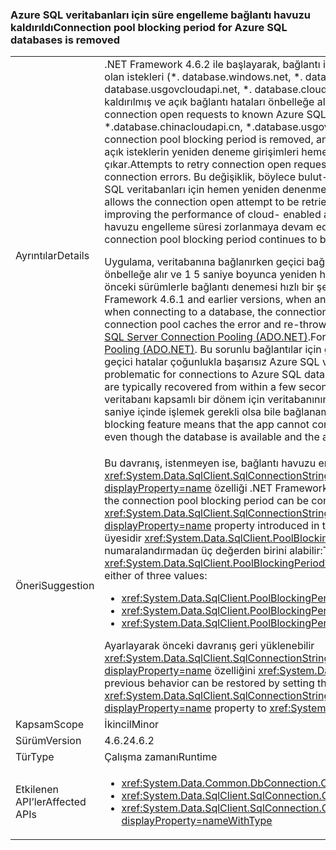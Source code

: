 ### <a name="connection-pool-blocking-period-for-azure-sql-databases-is-removed"></a><span data-ttu-id="5ce6e-101">Azure SQL veritabanları için süre engelleme bağlantı havuzu kaldırıldı</span><span class="sxs-lookup"><span data-stu-id="5ce6e-101">Connection pool blocking period for Azure SQL databases is removed</span></span>

|   |   |
|---|---|
|<span data-ttu-id="5ce6e-102">Ayrıntılar</span><span class="sxs-lookup"><span data-stu-id="5ce6e-102">Details</span></span>|<span data-ttu-id="5ce6e-103">.NET Framework 4.6.2 ile başlayarak, bağlantı için bilinen bir Azure SQL veritabanları için açık olan istekleri (\*. database.windows.net, \*. database.chinacloudapi.cn, \*. database.usgovcloudapi.net, \*. database.cloudapi.de), bağlantı havuzu engelleme süresi kaldırılmış ve açık bağlantı hataları önbelleğe alınmaz.</span><span class="sxs-lookup"><span data-stu-id="5ce6e-103">Starting with the .NET Framework 4.6.2, for connection open requests to known Azure SQL databases (\*.database.windows.net, \*.database.chinacloudapi.cn, \*.database.usgovcloudapi.net, \*.database.cloudapi.de), the connection pool blocking period is removed, and connection open errors are not cached.</span></span> <span data-ttu-id="5ce6e-104">Bağlantı açık isteklerin yeniden deneme girişimleri hemen sonra geçici bağlantı hataları ortaya çıkar.</span><span class="sxs-lookup"><span data-stu-id="5ce6e-104">Attempts to retry connection open requests will occur almost immediately after transient connection errors.</span></span> <span data-ttu-id="5ce6e-105">Bu değişiklik, böylece bulut-etkin uygulama performansını iyileştirme, Azure SQL veritabanları için hemen yeniden denenmesi bağlantı açık denemesi sağlar.</span><span class="sxs-lookup"><span data-stu-id="5ce6e-105">This change allows the connection open attempt to be retried immediately for Azure SQL databases, thereby improving the performance of cloud- enabled apps.</span></span> <span data-ttu-id="5ce6e-106">Diğer tüm bağlantı girişimleri için bağlantı havuzu engelleme süresi zorlanmaya devam eder.</span><span class="sxs-lookup"><span data-stu-id="5ce6e-106">For all other connection attempts, the connection pool blocking period continues to be enforced.</span></span><p/><span data-ttu-id="5ce6e-107">Uygulama, veritabanına bağlanırken geçici bağlantı hatası karşılaştığında bağlantı havuzu hata önbelleğe alır ve 1 5 saniye boyunca yeniden harekete olduğundan .NET Framework 4.6.1 ve önceki sürümlerle bağlantı denemesi hızlı bir şekilde yeniden denenemez dakika.</span><span class="sxs-lookup"><span data-stu-id="5ce6e-107">In the .NET Framework 4.6.1 and earlier versions, when an app encounters a transient connection failure when connecting to a database, the connection attempt cannot be retried quickly, because the connection pool caches the error and re-throws it for 5 seconds to 1 minute.</span></span> <span data-ttu-id="5ce6e-108">Daha fazla bilgi için [SQL Server Connection Pooling (ADO.NET)](~/docs/framework/data/adonet/sql-server-connection-pooling.md).</span><span class="sxs-lookup"><span data-stu-id="5ce6e-108">For more information, see [SQL Server Connection Pooling (ADO.NET)](~/docs/framework/data/adonet/sql-server-connection-pooling.md).</span></span> <span data-ttu-id="5ce6e-109">Bu sorunlu bağlantılar için genellikle gelen birkaç saniye içinde kurtarıldığı geçici hatalar çoğunlukla başarısız Azure SQL veritabanları, davranıştır.</span><span class="sxs-lookup"><span data-stu-id="5ce6e-109">This behavior is problematic for connections to Azure SQL databases, which often fail with transient errors that are typically recovered from within a few seconds.</span></span> <span data-ttu-id="5ce6e-110">Bağlantı havuzu engelleme özelliği, uygulama veritabanı kapsamlı bir dönem için veritabanının kullanılabilir olduğundan ve uygulamayı birkaç saniye içinde işlemek gerekli olsa bile bağlanamadığını anlamına gelir.</span><span class="sxs-lookup"><span data-stu-id="5ce6e-110">The connection pool blocking feature means that the app cannot connect to the database for an extensive period, even though the database is available and the app needs to render within a few seconds.</span></span>|
|<span data-ttu-id="5ce6e-111">Öneri</span><span class="sxs-lookup"><span data-stu-id="5ce6e-111">Suggestion</span></span>|<span data-ttu-id="5ce6e-112">Bu davranış, istenmeyen ise, bağlantı havuzu engelleme süresi ayarlayarak yapılandırılabilir <xref:System.Data.SqlClient.SqlConnectionStringBuilder.PoolBlockingPeriod?displayProperty=name> özelliği .NET Framework 4.6.2 sunmuştur.</span><span class="sxs-lookup"><span data-stu-id="5ce6e-112">If this behavior is undesirable, the connection pool blocking period can be configured by setting the <xref:System.Data.SqlClient.SqlConnectionStringBuilder.PoolBlockingPeriod?displayProperty=name> property introduced in the .NET Framework 4.6.2.</span></span> <span data-ttu-id="5ce6e-113">Özelliğinin değeri bir üyesidir <xref:System.Data.SqlClient.PoolBlockingPeriod?displayProperty=name> numaralandırmadan üç değerden birini alabilir:</span><span class="sxs-lookup"><span data-stu-id="5ce6e-113">The value of the property is a member of the <xref:System.Data.SqlClient.PoolBlockingPeriod?displayProperty=name> enumeration that can take either of three values:</span></span><ul><li><xref:System.Data.SqlClient.PoolBlockingPeriod.AlwaysBlock></li><li><xref:System.Data.SqlClient.PoolBlockingPeriod.Auto></li><li><xref:System.Data.SqlClient.PoolBlockingPeriod.NeverBlock></li></ul><span data-ttu-id="5ce6e-114">Ayarlayarak önceki davranış geri yüklenebilir <xref:System.Data.SqlClient.SqlConnectionStringBuilder.PoolBlockingPeriod?displayProperty=name> özelliğini <xref:System.Data.SqlClient.PoolBlockingPeriod.AlwaysBlock>.</span><span class="sxs-lookup"><span data-stu-id="5ce6e-114">The previous behavior can be restored by setting the <xref:System.Data.SqlClient.SqlConnectionStringBuilder.PoolBlockingPeriod?displayProperty=name> property to <xref:System.Data.SqlClient.PoolBlockingPeriod.AlwaysBlock>.</span></span>|
|<span data-ttu-id="5ce6e-115">Kapsam</span><span class="sxs-lookup"><span data-stu-id="5ce6e-115">Scope</span></span>|<span data-ttu-id="5ce6e-116">İkincil</span><span class="sxs-lookup"><span data-stu-id="5ce6e-116">Minor</span></span>|
|<span data-ttu-id="5ce6e-117">Sürüm</span><span class="sxs-lookup"><span data-stu-id="5ce6e-117">Version</span></span>|<span data-ttu-id="5ce6e-118">4.6.2</span><span class="sxs-lookup"><span data-stu-id="5ce6e-118">4.6.2</span></span>|
|<span data-ttu-id="5ce6e-119">Tür</span><span class="sxs-lookup"><span data-stu-id="5ce6e-119">Type</span></span>|<span data-ttu-id="5ce6e-120">Çalışma zamanı</span><span class="sxs-lookup"><span data-stu-id="5ce6e-120">Runtime</span></span>|
|<span data-ttu-id="5ce6e-121">Etkilenen API’ler</span><span class="sxs-lookup"><span data-stu-id="5ce6e-121">Affected APIs</span></span>|<ul><li><xref:System.Data.Common.DbConnection.OpenAsync?displayProperty=nameWithType></li><li><xref:System.Data.SqlClient.SqlConnection.Open?displayProperty=nameWithType></li><li><xref:System.Data.SqlClient.SqlConnection.OpenAsync(System.Threading.CancellationToken)?displayProperty=nameWithType></li></ul>|

